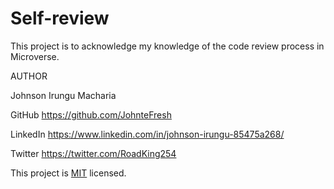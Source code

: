 # Self-review

This project is to acknowledge my knowledge of the code review process in Microverse.

AUTHOR

Johnson Irungu Macharia

GitHub https://github.com/JohnteFresh

LinkedIn https://www.linkedin.com/in/johnson-irungu-85475a268/

Twitter https://twitter.com/RoadKing254

This project is [MIT](./MIT.md) licensed.